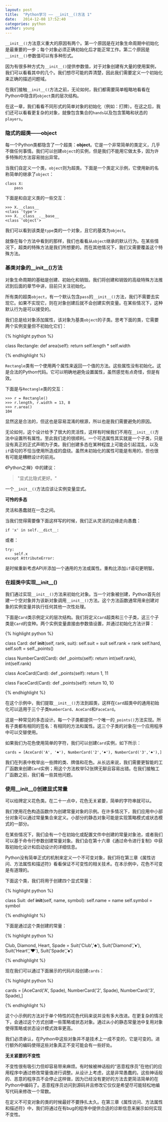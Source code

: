 ```yaml
---
layout: post
title:  "Python学习 —— __init__()方法 1"
date:   2014-12-08 17:52:40
categories: python
author: young
---
```


`__init__()`方法意义重大的原因有两个。第一个原因是在对象生命周期中初始化是最重要的一步；每个对象必须正确初始化后才能正常工作。第二个原因是`__init__()`参数值可以有多种形式。

因为有很多种方式为`__init__()`提供参数值，对于对象创建有大量的使用案例，我们可以看看其中的几个。我们想尽可能的弄清楚，因此我们需要定义一个初始化来正确的描述问题域。

在我们接触`__init__()`方法之前，无论如何，我们都需要简单粗略地看看在Python中隐含的`object`类的层次结构。

在这一章，我们看看不同形式的简单对象的初始化（例如：打牌）。在这之后，我们还可以看看更复杂的对象，就像包含集合的`hands`以及包含策略和状态的`players`。

### **隐式的超类——object**

每一个Python类都隐含了一个超类：**object**。它是一个非常简单的类定义，几乎不做任何事情。我们可以创建`object`的实例，但是我们不能用它做太多，因为许多特殊的方法容易抛出异常。

当我们自定义一个类，`object`则为超类。下面是一个类定义示例，它使用新的名称简单的继承了`object`：

    class X:
        pass

下面是和自定义类的一些交互：

    >>> X.__class__
    <class 'type'>
    >>> X.__class__.__base__
    <class 'object'>

我们可以看到该类是`type`类的一个对象，且它的基类为`object`。

就像在每个方法中看到的那样，我们也看看从`object`继承的默认行为。在某些情况下，超类的特殊方法是我们所想要的。而在其他情况下，我们又需要覆盖这个特殊方法。

### **基类对象的__init__()方法**

对象生命周期的基础是创建、初始化和销毁。我们将创建和销毁的高级特殊方法推迟到后面的章节中讲，目前只关注初始化。

所有类的超类`object`，有一个默认包含`pass`的`__init__()`方法，我们不需要去实现它。如果不实现它，则在对象创建后就不会创建实例变量。在某些情况下，这种默认行为是可以接受的。

我们总是给对象添加属性，该对象为基类`object`的子类。思考下面的类，它需要两个实例变量但不初始化它们：

{% highlight python %}

class Rectangle:
    def area(self):
        return self.length * self.width

{% endhighlight %}

`Rectangle`类有一个使用两个属性来返回一个值的方法。这些属性没有初始化。这是合法的Python代码。它可以明确地避免设置属性，虽然感觉有点奇怪，但是有效。

下面是与`Rectangle`类的交互：

    >>> r = Rectangle()
    >>> r.length, r.width = 13, 8
    >>> r.area()
    104

显然这是合法的，但这也是容易混淆的根源，所以也是我们需要避免的原因。

无论如何，这个设计给予了很大的灵活性，这样有时候我们不用在`__init__()`方法中设置所有属性。至此我们走的很顺利。一个可选属性其实就是一个子类，只是没有真正的正式声明为子类。我们创建多态在某种程度上可能会引起混乱，以及`if`语句的不恰当使用所造成的盘绕。虽然未初始化的属性可能是有用的，但也很有可能是糟糕设计的前兆。

《Python之禅》中的建议：

> "显式比隐式更好。"

一个`__init__()`方法应该让实例变量显式。

**可怜的多态**

灵活和愚蠢就在一念之间。

当我们觉得需要像下面这样写的时候，我们正从灵活的边缘走向愚蠢：

    if 'x' in self.__dict__:

或者：

    try:
        self.x
    except AttributeError:

是时候重新考虑API并添加一个通用的方法或属性。重构比添加`if`语句更明智。

### **在超类中实现__init__()**

我们通过实现`__init__()`方法来初始化对象。当一个对象被创建，Python首先创建一个空对象并为该新对象调用`__init__()`方法。这个方法函数通常用来创建对象的实例变量并执行任何其他一次性处理。

下面是`Card`类示例定义的层次结构。我们将定义`Card`超类和三个子类，这三个子类是`Card`的变种。两个实例变量直接由参数值设置，并通过初始化方法计算：

{% highlight python %}

class Card:
    def  __init__(self, rank, suit):
        self.suit = suit
        self.rank = rank
        self.hard, self.soft = self._points()

class NumberCard(Card):
    def _points(self):
        return int(self.rank), int(self.rank)

class AceCard(Card):
    def _points(self):
        return 1, 11

class FaceCard(Card):
    def _points(self):
        return 10, 10

{% endhighlight %}

在这个示例中，我们提取`__init__()`方法到超类，这样在`Card`超类中的通用初始化可以适用于三个子类`NumberCard`、`AceCard`和`FaceCard`。

这是一种常见的多态设计。每一个子类都提供一个唯一的`_points()`方法实现。所有子类都有相同的签名：有相同的方法和属性。这三个子类的对象在一个应用程序中可以交替使用。

如果我们为花色使用简单的字符，我们可以创建`Card`实例，如下所示：

    cards = [AceCard('A', '♠'), NumberCard('2','♠'), NumberCard('3','♠'),]

我们在列表中枚举出一些牌的类、牌值和花色。从长远来说，我们需要更智能的工厂函数来创建`Card`实例；用这个方法枚举52张牌无聊且容易出错。在我们接触工厂函数之前，我们看一些其他问题。

### **使用__init__()创建显式常量**

可以给牌定义花色类。在二十一点中，花色无关紧要，简单的字符串就可以。

我们使用花色构造函数作为创建常量对象的示例。在许多情况下，我们应用中小部分对象可以通过常量集合来定义。小部分的静态对象可能是实现策略模式或状态模式的一部分。

在某些情况下，我们会有一个在初始化或配置文件中创建的常量对象池，或者我们可以基于命令行参数创建常量对象。我们会在第十六章《通过命令进行复制》中获取初始化设计和启动设计的详细信息。

Python没有简单正式的机制来定义一个不可变对象，我们将在第三章《属性访问、方法属性和描述符》看看保证不可变性的相关技术。在本示例中，花色不可变是有道理的。

下面这个类，我们将用于创建四个显式常量：

{% highlight python %}

class Suit:
    def __init__(self, name, symbol):
        self.name = name
        self.symbol = symbol

{% endhighlight %}

下面是通过这个类创建的常量：

{% highlight python %}

Club, Diamond, Heart, Spade = Suit('Club','♣'), Suit('Diamond','♦'),
Suit('Heart','♥'), Suit('Spade','♠')

{% endhighlight %}

现在我们可以通过下面展示的代码片段创建`cards`：

{% highlight python %}

cards = [AceCard('A', Spade), NumberCard('2', Spade), NumberCard('3', Spade),]

{% endhighlight %}

这个小示例的方法对于单个特性的花色代码来说并没有多大改进。在更复杂的情况下，会通过这个方式创建一些策略或状态对象。通过从小的静态常量池中复用对象使得策略或状态设计模式效率更高。

我们必须承认，在Python中这些对象并不是技术上一成不变的，它是可变的。进行额外的编码使得这些对象真正不变可能会有一些好处。

**无关紧要的不变性**

不变性很有吸引力但却容易带来麻烦。有时候被神话般的“恶意程序员”在他们的应用程序中通过修改常量值进行调整。从设计上考虑，这是非常愚蠢的。这些神话般的、恶意的程序员不会停止这样做，因为已经没有更好的方法去更简洁简单的在Python中编码了。恶意程序员访问到源码并且修改它仅仅是希望尽可能轻松地编写代码来修改一个常数。

在定义不可变对象的类的时候最好不要挣扎太久。在第三章《属性访问、方法属性和描述符》中，我们将通过在有bug的程序中提供合适的诊断信息来展示如何实现不变性。





